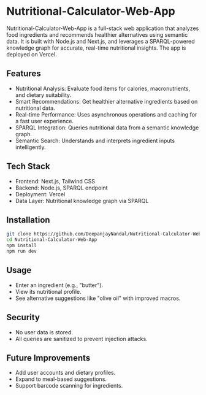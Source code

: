 # Nutritional-Calculator-Web-App

Nutritional-Calculator-Web-App is a full-stack web application that analyzes food ingredients and recommends healthier alternatives using semantic data. It is built with Node.js and Next.js, and leverages a SPARQL-powered knowledge graph for accurate, real-time nutritional insights. The app is deployed on Vercel.

## Features

- Nutritional Analysis: Evaluate food items for calories, macronutrients, and dietary suitability.
- Smart Recommendations: Get healthier alternative ingredients based on nutritional data.
- Real-time Performance: Uses asynchronous operations and caching for a fast user experience.
- SPARQL Integration: Queries nutritional data from a semantic knowledge graph.
- Semantic Search: Understands and interprets ingredient inputs intelligently.

## Tech Stack

- Frontend: Next.js, Tailwind CSS
- Backend: Node.js, SPARQL endpoint
- Deployment: Vercel
- Data Layer: Nutritional knowledge graph via SPARQL

## Installation

```bash
git clone https://github.com/DeepanjayNandal/Nutritional-Calculator-Web-App.git
cd Nutritional-Calculator-Web-App
npm install
npm run dev
```

## Usage

- Enter an ingredient (e.g., "butter").
- View its nutritional profile.
- See alternative suggestions like "olive oil" with improved macros.

## Security

- No user data is stored.
- All queries are sanitized to prevent injection attacks.

## Future Improvements

- Add user accounts and dietary profiles.
- Expand to meal-based suggestions.
- Support barcode scanning for ingredients.
